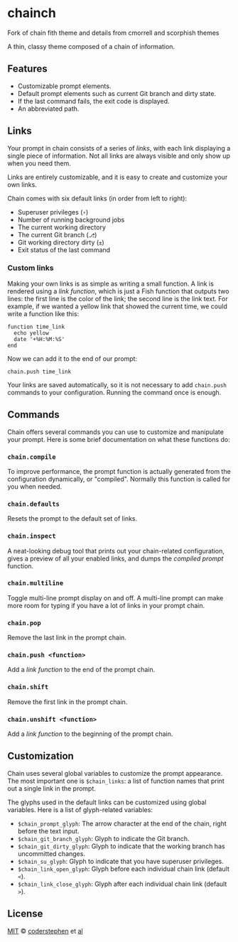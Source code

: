 # chainch
Fork of chain fith theme and details from cmorrell and scorphish themes

A thin, classy theme composed of a chain of information.


## Features
- Customizable prompt elements.
- Default prompt elements such as current Git branch and dirty state.
- If the last command fails, the exit code is displayed.
- An abbreviated path.


## Links
Your prompt in chain consists of a series of *links*, with each link displaying a single piece of information. Not all links are always visible and only show up when you need them.

Links are entirely customizable, and it is easy to create and customize your own links.

Chain comes with six default links (in order from left to right):

- Superuser privileges (`⚡`)
- Number of running background jobs
- The current working directory
- The current Git branch (`⎇`)
- Git working directory dirty (`±`)
- Exit status of the last command

### Custom links
Making your own links is as simple as writing a small function. A link is rendered using a _link function_, which is just a Fish function that outputs two lines: the first line is the color of the link; the second line is the link text. For example, if we wanted a yellow link that showed the current time, we could write a function like this:

```fish
function time_link
  echo yellow
  date '+%H:%M:%S'
end
```

Now we can add it to the end of our prompt:

```fish
chain.push time_link
```

Your links are saved automatically, so it is not necessary to add `chain.push` commands to your configuration. Running the command once is enough.


## Commands
Chain offers several commands you can use to customize and manipulate your prompt. Here is some brief documentation on what these functions do:

### `chain.compile`
To improve performance, the prompt function is actually generated from the configuration dynamically, or "compiled". Normally this function is called for you when needed.

### `chain.defaults`
Resets the prompt to the default set of links.

### `chain.inspect`
A neat-looking debug tool that prints out your chain-related configuration, gives a preview of all your enabled links, and dumps the _compiled prompt_ function.

### `chain.multiline`
Toggle multi-line prompt display on and off. A multi-line prompt can make more room for typing if you have a lot of links in your prompt chain.

### `chain.pop`
Remove the last link in the prompt chain.

### `chain.push <function>`
Add a _link function_ to the end of the prompt chain.

### `chain.shift`
Remove the first link in the prompt chain.

### `chain.unshift <function>`
Add a _link function_ to the beginning of the prompt chain.


## Customization
Chain uses several global variables to customize the prompt appearance. The most important one is `$chain_links`: a list of function names that print out a single link in the prompt.

The glyphs used in the default links can be customized using global variables. Here is a list of glyph-related variables:

- `$chain_prompt_glyph`: The arrow character at the end of the chain, right before the text input.
- `$chain_git_branch_glyph`: Glyph to indicate the Git branch.
- `$chain_git_dirty_glyph`: Glyph to indicate that the working branch has uncommitted changes.
- `$chain_su_glyph`: Glyph to indicate that you have superuser privileges.
- `$chain_link_open_glyph`: Glyph before each individual chain link (default `<`).
- `$chain_link_close_glyph`: Glyph after each individual chain link (default `>`).


## License
[MIT][mit] © [coderstephen][author] et [al][contributors]

[mit]:            http://opensource.org/licenses/MIT
[author]:         https://github.com/coderstephen
[contributors]:   https://github.com/coderstephen/theme-chain/graphs/contributors
[omf]:            https://github.com/oh-my-fish/oh-my-fish
